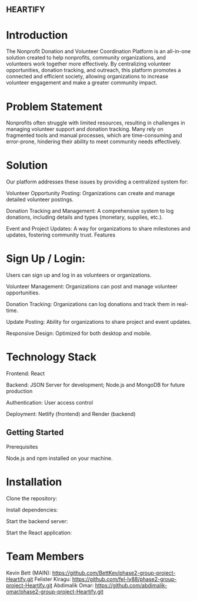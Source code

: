## HEARTIFY

# Introduction
The Nonprofit Donation and Volunteer Coordination Platform is an all-in-one solution created to help nonprofits, community organizations, and volunteers work together more effectively. By centralizing volunteer opportunities, donation tracking, and outreach, this platform promotes a connected and efficient society, allowing organizations to increase volunteer engagement and make a greater community impact.

# Problem Statement
Nonprofits often struggle with limited resources, resulting in challenges in managing volunteer support and donation tracking. Many rely on fragmented tools and manual processes, which are time-consuming and error-prone, hindering their ability to meet community needs effectively.

# Solution
Our platform addresses these issues by providing a centralized system for:

Volunteer Opportunity Posting: Organizations can create and manage detailed volunteer postings.

Donation Tracking and Management: A comprehensive system to log donations, including details and types (monetary, supplies, etc.).

Event and Project Updates: A way for organizations to share milestones and updates, fostering community trust.
Features

# Sign Up / Login:
Users can sign up and log in as volunteers or organizations.

Volunteer Management: Organizations can post and manage volunteer opportunities.

Donation Tracking: Organizations can log donations and track them in real-time.

Update Posting: Ability for organizations to share project and event updates.

Responsive Design: Optimized for both desktop and mobile.

# Technology Stack
Frontend: React

Backend: JSON Server for development; Node.js and MongoDB for future production

Authentication: User access control

Deployment: Netlify (frontend) and Render (backend)

## Getting Started
Prerequisites

Node.js and npm installed on your machine.

# Installation
Clone the repository:

Install dependencies:

Start the backend server:

Start the React application:

# Team Members
Kevin Bett (MAIN): https://github.com/BettKev/phase2-group-project-Heartify.git
Felister Kiragu: https://github.com/fel-ly88/phase2-group-project-Heartify.git
Abdimalik Omar: https://github.com/abdimalik-omar/phase2-group-project-Heartify.git
